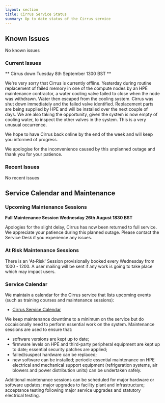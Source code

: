 ```yaml
---
layout: section
title: Cirrus Service Status
summary: Up to date status of the Cirrus service
---
```


## Known Issues
No known issues

### Current Issues

** Cirrus down Tuesday 8th September 1300 BST **

We're very sorry that Cirrus is currently offline. Yesterday during routine replacement of failed memory in one of the compute nodes by an HPE maintenance contractor, a water cooling valve failed to close when the node was withdrawn. Water then escaped from the cooling system. Cirrus was shut down immediately and the failed valve identified. Replacement parts are being supplied by HPE and will be installed over the next couple of days. We are also taking the opportunity, given the system is now empty of cooling water, to inspect the other valves in the system. This is a very unusual occurrence.

We hope to have Cirrus back online by the end of the week and will keep you informed of progress.

We apologise for the inconvenience caused by this unplanned outage and thank you for your patience.

### Recent Issues

No recent issues

## Service Calendar and Maintenance

### Upcoming Maintenance Sessions

**Full Maintenance Session Wednesday 26th August 1830 BST**

Apologies for the slight delay, Cirrus has now been returned to full service.
We appreciate your patience during this planned outage. 
Please contact the Service Desk if you experience any issues. 

### At Risk Maintenance Sessions

There is an 'At-Risk' Session provisionally booked every Wednesday from 1000 - 1200. 
A user mailing will be sent if any work is going to take place which may impact users.

### Service Calendar

We maintain a calendar for the Cirrus service that lists upcoming events (such
as training courses and maintenance sessions):

- [Cirrus Service Calendar](calendar.html)

We keep maintenance downtime to a minimum on the service but do occaisionally
need to perform essential work on the system. Maintenance sessions are used to 
ensure that:

* software versions are kept up to date;
* firmware levels on HPE and third-party peripheral equipment are kept up to date;
essential security patches are applied;
* failed/suspect hardware can be replaced;
* new software can be installed;
periodic essential maintenance on HPE electrical and mechanical support equipment (refrigeration systems, air blowers and power distribution units) can be undertaken safely.

Additional maintenance sessions can be scheduled for major hardware or software updates; major upgrades to facility plant and infrastructure; acceptance testing following major service upgrades and statutory electrical testing.

